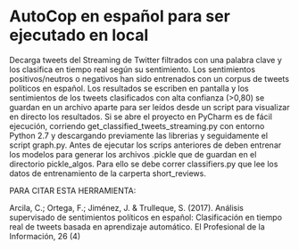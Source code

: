 # AutoCop en español para ser ejecutado en local
Decarga tweets del Streaming de Twitter filtrados con una palabra clave y los clasifica en tiempo real según su sentimiento. Los sentimientos positivos/neutros o negativos han sido entrenados con un corpus de tweets políticos en español. Los resultados se escriben en pantalla y los sentimientos de los tweets clasificados con alta confianza (>0,80) se guardan en un archivo aparte para ser leídos desde un script para visualizar en directo los resultados. Si se abre el proyecto en PyCharm es de fácil ejecución, corriendo get_classified_tweets_streaming.py con entorno Python 2.7 y descargando previamente las librerias y seguidamente el script graph.py. 
Antes de ejecutar los scrips anteriores de deben entrenar los modelos para generar los archivos .pickle que de guardan en el directorio pickle_algos. Para ello se debe correr classifiers.py que lee los datos de entrenamiento de la carperta short_reviews.

PARA CITAR ESTA HERRAMIENTA:

Arcila, C.; Ortega, F.; Jiménez, J. & Trulleque, S. (2017). Análisis supervisado de sentimientos políticos en español: Clasificación en tiempo real de tweets basada en aprendizaje automático.  El Profesional de la Información, 26 (4)
